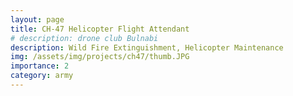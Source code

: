 ```yaml
---
layout: page
title: CH-47 Helicopter Flight Attendant
# description: drone club Bulnabi
description: Wild Fire Extinguishment, Helicopter Maintenance
img: /assets/img/projects/ch47/thumb.JPG
importance: 2
category: army
---
```

